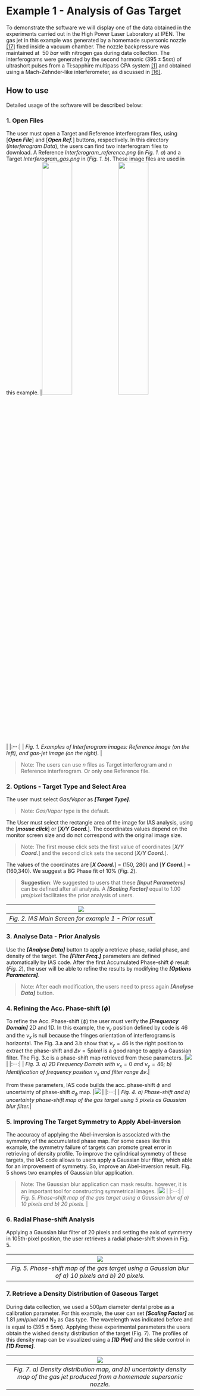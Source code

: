 # Example 1 - Analysis of Gas Target

To demonstrate the software we will display one of the data obtained in the experiments carried out in the High Power Laser Laboratory at IPEN.
The gas jet in this example was generated by a homemade supersonic nozzle [[17]](#reference) fixed inside a vacuum chamber. The nozzle backpressure was maintained at $~50$ $bar$ with nitrogen gas during data collection. The interferograms were generated by the second harmonic ($395 \pm 5 nm$) of ultrashort pulses from a Ti:sapphire multipass CPA system [[1]](#reference) and obtained using a Mach-Zehnder-like interferometer, as discussed in [[16]](#reference).
## How to use
Detailed usage of the software will be described below:

### 1. Open Files
The user must open a Target and Reference interferogram files, using [***Open File***] and [***Open Ref.***] buttons, respectively.
In this directory (*Interferogram Data*), the users can find two interferogram files to download. A Reference *Interferogram_reference.png* (in *Fig. 1. a*) and a Target *Interferogram_gas.png* in (*Fig. 1. b*). These image files are used in this example. 
|<img src = '/Examples/Example 1/Interferogram Data/Interferogram_reference.png' width='40%'> <img src = '/Examples/Example 1/Interferogram Data/Interferogram_gas.png' width='40%'> |
|:--:| 
| *Fig. 1. Examples of Interferogram images: Reference image (on the left), and gas-jet image (on the right).* |
  >Note: The users can use *n* files as Target interferogram and *n* Reference interferogram. Or only one Reference file. 

### 2. Options - Target Type and Select Area
The user must select *Gas/Vapor* as ***[Target Type]***.
  >Note: *Gas/Vapor* type is the default.

The User must select the rectangle area of ​​the image for IAS analysis, using the [***mouse click***] or [***X/Y Coord.***]. The coordinates values depend on the monitor screen size and do not correspond with the original image size.
  > Note: The first mouse click sets the first value of coordinates [***X/Y Coord.***] and the second click sets the second [***X/Y Coord.***].

The values of the coordinates are [***X Coord.***] = (150, 280) and [***Y Coord.***] = (160,340). We suggest a BG Phase fit of 10% (*Fig. 2*). 

> **Suggestion**: We suggested to users that these ***[Input Parameters]*** can be defined after all analysis. A ***[Scaling Factor]*** equal to 1.00 $\mu m/ pixel$ facilitates the prior analysis of users.

|<img src = '/Examples/Example 1/Images/Figure2Ex1.png'> |
|:--:| 
| *Fig. 2. IAS Main Screen for example 1 - Prior result* |

### 3. Analyse Data - Prior Analysis
Use the ***[Analyse Data]*** button to apply a retrieve phase, radial phase, and density of the target. The ***[Filter Freq.]*** parameters are defined automatically by IAS code. After the first Accumulated Phase-shift $\phi$ result (*Fig. 2*), the user will be able to refine the results by modifying the ***[Options Parameters]***. 
>Note: After each modification, the users need to press again ***[Analyse Data]*** button.  

### 4. Refining the Acc. Phase-shift ($\phi$)
To refine the Acc. Phase-shift ($\phi$) the user must verify the ***[Frequency Domain]*** 2D and 1D. In this example, the $\nu_y$ position defined by code is $46$ and the $\nu_x$ is null because the fringes orientation of interferograms is horizontal. The Fig. 3.a and 3.b show that $\nu_y = 46$ is the right position to extract the phase-shift and $\Delta\nu = 5 pixel$ is a good range to apply a Gaussian filter. The Fig. 3.c is a phase-shift map retrieved from these parameters.
|<img src = '/Examples/Example 1/Images/Figure3Ex1.png'> |
|:--:| 
| *Fig. 3. a) 2D Frequency Domain with* $\nu_x = 0$ *and* $\nu_y = 46$*; b) Identification of frequency position* $\nu_x$ *and filter range* $\Delta\nu$.|

From these parameters, IAS code builds the acc. phase-shift $\phi$ and uncertainty of phase-shift $\sigma_{\phi}$ map.
|<img src = '/Examples/Example 1/Images/Figure4Ex1.png'> |
|:--:| 
| *Fig. 4. a) Phase-shift and b) uncertainty phase-shift map of the gas target using 5 pixels as Gaussian blur filter.*|

### 5. Improving The Target Symmetry to Apply Abel-inversion
The accuracy of applying the Abel-inversion is associated with the symmetry of the accumulated phase map. For some cases like this example, the symmetry failure of targets can promote great error in retrieving of density profile. To improve the cylindrical symmetry of these targets, the IAS code allows to users apply a Gaussian blur filter, which able for an improvement of symmetry. So, improve an Abel-inversion result. Fig. 5 shows two examples of Gaussian blur application.
  > Note: The Gaussian blur application can mask results. however, it is an important tool for constructing symmetrical images.
|<img src = '/Examples/Example 1/Images/Figure5Ex1.png'> |
|:--:| 
| *Fig. 5. Phase-shift map of the gas target using a Gaussian blur of a) 10 pixels and b) 20 pixels.* |

### 6. Radial Phase-shift Analysis
Applying a Gaussian blur filter of 20 pixels and setting the axis of symmetry in 105th-pixel position, the user retrieves a radial phase-shift shown in Fig. 5.

|<img src = '/Examples/Example 1/Images/Figure6Ex1.png'> |
|:--:| 
| *Fig. 5. Phase-shift map of the gas target using a Gaussian blur of a) 10 pixels and b) 20 pixels.* |

### 7. Retrieve a Density Distribution of Gaseous Target
During data collection, we used a $500\mu m$ diameter dental probe as a calibration parameter. For this example, the user can set ***[Scaling Factor]*** as 1.81 $\mu m/ pixel$ and N<sub>2</sub> as Gas type. The wavelength was indicated before and is equal to ($395 \pm 5 nm$). Applying these experimental parameters the users obtain the wished density distribution of the target (Fig. 7).
The profiles of this density map can be visualized using a ***[1D Plot]*** and the slide control in ***[1D Frame]***. 

|<img src = '/Examples/Example 1/Images/Figure7Ex1.png'> |
|:--:| 
| *Fig. 7. a) Density distribution map, and b) uncertainty density map of the gas jet produced from a homemade supersonic nozzle.* |



